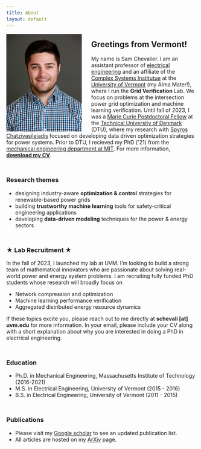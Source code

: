 ```yaml
---
title: About
layout: default
---
```


<img src="/photos/headshot_IEEE.jpg" width="200" align="left" style="margin: 0px 25px 0px 0px">

## **Greetings from Vermont!**
My name is Sam Chevalier. I am an assistant professor of [electrical engineering](https://www.win.tue.nl/~wscor/woeginger/P-versus-NP.htm) and an affiliate of the [Complex Systems Institutue](https://vermontcomplexsystems.org/) at the [University of Vermont](https://www.uvm.edu/cems/ebe) (my Alma Mater!), where I run the **Grid Verification** Lab. We focus on problems at the intersection power grid optimization and machine learning verification. Until fall of 2023, I was a [Marie Curie Postdoctoral Fellow](https://marie-sklodowska-curie-actions.ec.europa.eu/calls/msca-postdoctoral-fellowships-2021) at the [Technical University of Denmark](https://www.cee.elektro.dtu.dk/) (DTU), where my research with [Spyros Chatzivasileiadis](http://www.chatziva.com/) focused on developing data driven optimization strategies for power systems. Prior to DTU, I recieved my PhD ('21) from the [mechanical engineering department at MIT](https://meche.mit.edu/). For more information, [<ins>**download my CV**</ins>](https://samchevalier.github.io/docs/Chevalier_CV.pdf).

<hr style="height:10px; visibility:hidden;" />

### **Research themes**
- designing industry-aware **optimization & control** strategies for renewable-based power grids<br/>
- building **trustworthy machine learning** tools for safety-critical engineering applications<br/>
- developing **data-driven modeling** techniques for the power & energy sectors<br/>

<hr style="height:10px; visibility:hidden;" />

### **★ Lab Recruitment ★**
In the fall of 2023, I launched my lab at UVM. I’m looking to build a strong team of mathematical innovators who are passionate about solving real-world power and energy system problems. I am recruiting fully funded PhD students whose research will broadly focus on

- Network compression and optimization
- Machine learning performance verification 
- Aggregated distributed energy resource dynamics

If these topics excite you, please reach out to me directly at **schevali [at] uvm.edu** for more information. In your email, please include your CV along with a short explanation about why you are interested in doing a PhD in electrical engineering.
 
<hr style="height:10px; visibility:hidden;" />

### **Education**
- Ph.D. in Mechanical Engineering, Massachusetts Institute of Technology (2016-2021)
- M.S. in Electrical Engineering, University of Vermont (2015 - 2016)
- B.S. in Electrical Engineering, University of Vermont (2011 - 2015)

<hr style="height:10px; visibility:hidden;" />

### **Publications**
- Please visit my [Google scholar](https://scholar.google.com/citations?user=DIPw37cAAAAJ) to see an updated publication list. 
- All articles are hosted on my [ArXiv](http://arxiv.org/a/chevalier_s_1) page.
